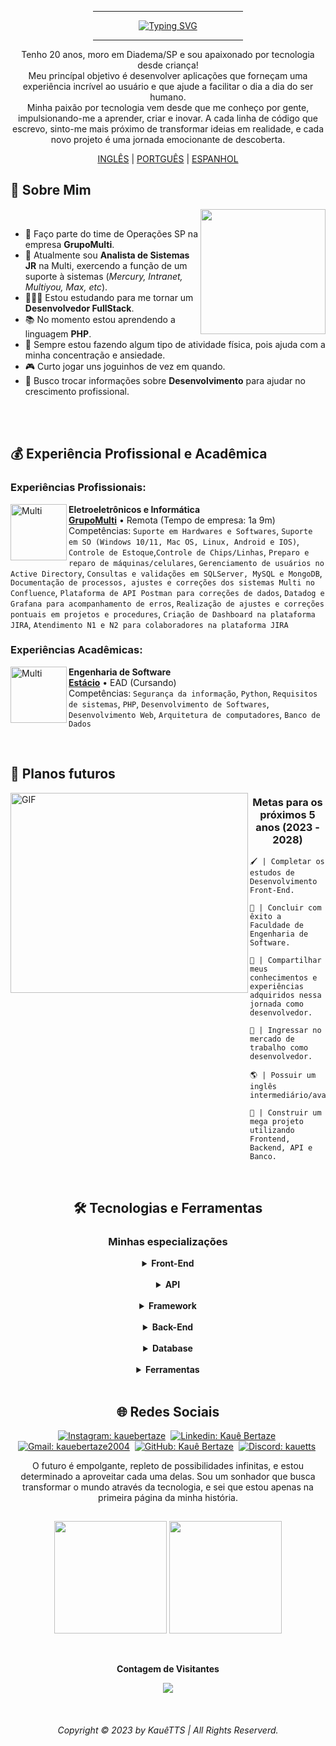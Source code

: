 <div align="center">

   <div>
      <hr width="240px" noshade="noshade" size="1">
      <a href="https://git.io/typing-svg"><img src="https://readme-typing-svg.demolab.com?font=Fira+Code&weight=600&size=24&pause=1000&color=F70000&center=true&vCenter=true&random=false&width=435&height=30&lines=Kau%C3%AA+Bertaze+de+Oliveira;Desenvolvedor+FullStack;Engenheiro+de+Software" alt="Typing SVG" /></a>
      <hr width="240px" noshade="noshade" size="1">
   </div>
   
   <p>
      Tenho 20 anos, moro em Diadema/SP e sou apaixonado por tecnologia desde criança!<br>
      Meu princípal objetivo é desenvolver aplicações que forneçam uma experiência incrível ao usuário e que ajude a facilitar o dia a dia do ser humano.<br>
      Minha paixão por tecnologia vem desde que me conheço por gente, impulsionando-me a aprender, criar e inovar. A cada linha de código que escrevo, sinto-me mais próximo de transformar ideias em realidade, e cada novo projeto é uma jornada emocionante de descoberta.
   </p>

   <a href="https://github.com/KaueTTS"><span>INGLÊS</span></a> |
   <a href="https://github.com/KaueTTS/KaueTTS/blob/main/README_PTBR.md"><span>PORTGUÊS</span></a> |
   <a href="https://github.com/KaueTTS/KaueTTS/blob/main/README_ES.md"><span>ESPANHOL</span></a>
</div>

<div>

   ## 📝 Sobre Mim 

   <img width="200px" align="right" src="https://media.tenor.com/TyhWL7gJwPgAAAAi/peppo-dance.gif">

   <br>

   - 📌 Faço parte do time de Operações SP na empresa **GrupoMulti**.
   - 🔌 Atualmente sou **Analista de Sistemas JR** na Multi, exercendo a função de um suporte à sistemas (*Mercury, Intranet, Multiyou, Max, etc*).
   - 👨🏻‍💻 Estou estudando para me tornar um **Desenvolvedor FullStack**.
   - 📚 No momento estou aprendendo a linguagem **PHP**.
   - 💪 Sempre estou fazendo algum tipo de atividade física, pois ajuda com a minha concentração e ansiedade.
   - 🎮 Curto jogar uns joguinhos de vez em quando.
   - 🤝 Busco trocar informações sobre **Desenvolvimento** para ajudar no crescimento profissional.

</div>

<br>
<br>

<div>

   ## 💰 Experiência Profissional e Acadêmica

   <h3>Experiências Profissionais:</h3>

   [<img align="left" width="90px" height="90px" alt="Multi" src="https://i.postimg.cc/NfhFgdDS/1659028914663.jpg"/>](https://www.multilaser.com.br/)
   **Eletroeletrônicos e Informática** \
   [**GrupoMulti**](https://www.multilaser.com.br/) • Remota (Tempo de empresa: 1a 9m) \
   Competências: `Suporte em Hardwares e Softwares`, `Suporte em SO (Windows 10/11, Mac OS, Linux, Android e IOS)`, `Controle de Estoque`,`Controle de Chips/Linhas`, `Preparo e reparo de máquinas/celulares`, `Gerenciamento de usuários no Active Directory`, `Consultas e validações em SQLServer, MySQL e MongoDB`, `Documentação de processos, ajustes e correções dos sistemas Multi no Confluence`, `Plataforma de API Postman para correções de dados`, `Datadog e Grafana para acompanhamento de erros`, `Realização de ajustes e correções pontuais em projetos e procedures`, `Criação de Dashboard na plataforma JIRA`, `Atendimento N1 e N2 para colaboradores na plataforma JIRA`

   <h3>Experiências Acadêmicas:</h3>

   [<img align="left" width="90px" height="90px" alt="Multi" src="https://i.postimg.cc/DZ4CsXCp/beb7593d7a55a49804b75a36a841c0b9.jpg"/>](https://estacio.br/)
   **Engenharia de Software** \
   [**Estácio**](https://estacio.br/) • EAD (Cursando) \
   Competências:  `Segurança da informação`, `Python`, `Requisitos de sistemas`, `PHP`, `Desenvolvimento de Softwares`, `Desenvolvimento Web`, `Arquitetura de computadores`, `Banco de Dados`

</div>

<br>

<div>

   ## 🎯 Planos futuros

   <img width="380px" height="320px" align="left" alt="GIF" src="https://media.tenor.com/I3RjM4xQO0kAAAAi/monitors-typing.gif">

   <h3 align="center">Metas para os próximos 5 anos (2023 - 2028)</h3>

   ```
   🖌️ | Completar os estudos de Desenvolvimento Front-End.

   🧠 | Concluir com êxito a Faculdade de Engenharia de Software.

   🌟 | Compartilhar meus conhecimentos e experiências adquiridos nessa jornada como desenvolvedor.

   📖 | Ingressar no mercado de trabalho como desenvolvedor.

   🌎 | Possuir um inglês intermediário/avançado.

   🤖 | Construir um mega projeto utilizando Frontend, Backend, API e Banco.
   ```

</div>

<br>

<div align="center">

   ## 🛠️ Tecnologias e Ferramentas</h2>

   <h3><b>Minhas especializações</b></h3>

   <details closed >
   <summary><b>Front-End</b></summary>
      <div width="40px">
         <img src="https://skillicons.dev/icons?i=html,css,javascript,markdown,scss" />
         <br>
         <img src="https://skillicons.dev/icons?i=react,vuejs" />
      </div>
   </details>

   <br>

   <details closed>
   <summary><b>API</b></summary>
      <div width="40px">
         <img src="https://skillicons.dev/icons?i=postman" />
      </div>
   </details>
   
   <br>

   <details closed>
   <summary><b>Framework</b></summary>
      <div width="40px">
         <img src="https://skillicons.dev/icons?i=electron,tailwindcss,laravel,materialui" />
      </div>
   </details>

   <br>

   <details closed>
   <summary><b>Back-End</b></summary>
      <div width="40px">
         <img src="https://skillicons.dev/icons?i=php,python,nodejs,ts" />
      </div>
   </details>

   <br>

   <details closed>
   <summary><b>Database</b></summary>
      <div width="40px">
         <img src="https://skillicons.dev/icons?i=mysql,mongodb" />
      </div>   
   </details>

   <br>

   <details closed>
   <summary><b>Ferramentas</b></summary>  
      <div width="40px">
         <img src="https://skillicons.dev/icons?i=vscode,git,github,vercel,codepen" />
         <br>
         <img src="https://skillicons.dev/icons?i=pycharm,visualstudio,gamemakerstudio,gitlab,grafana" />
      </div> 
   </details>

</div>

<br>

<div align="center" display="inline">

   ## 🌐 Redes Sociais

   [![Instagram: kauebertaze](https://img.shields.io/badge/instagram-E4405F?style=for-the-badge&logo=instagram&logoColor=white)](https://www.instagram.com/kauebertaze/)&nbsp;
   [![Linkedin: Kauê Bertaze](https://img.shields.io/badge/linkedin-0077B5?style=for-the-badge&logo=linkedin)](https://www.linkedin.com/in/kauebertaze/)&nbsp;
   [![Gmail: kauebertaze2004](https://img.shields.io/badge/gmail-D14836?style=for-the-badge&logo=gmail&logoColor=white)](mailto:kauebertaze2004@gmail.com)&nbsp;
   [![GitHub: Kauê Bertaze](https://img.shields.io/badge/github-181717?style=for-the-badge&logo=github&logoColor=white&link=kauebertaze)](https://github.com/KaueTTS)&nbsp;
   [![Discord: kauetts](https://img.shields.io/badge/Discord-7289DA?style=for-the-badge&logo=discord&logoColor=white)](https://discord.com/users/663580434101305345)&nbsp;

   <p>
      O futuro é empolgante, repleto de possibilidades infinitas, e estou determinado a aproveitar cada uma delas. Sou um sonhador que busca transformar o mundo através da tecnologia, e sei que estou apenas na primeira página da minha história.
   </p>

</div>

##

<div>
   <p align="center">
      <img height="180em" src="https://github-readme-stats.vercel.app/api?username=KaueTTS&show_icons=true&theme=tokyonight"/>
      <img height="180em" src="https://github-readme-stats.vercel.app/api/top-langs/?username=KaueTTS&layout=compact&theme=tokyonight"/>
   </p>

   <div align="center">
      <br><p align="center"><b>Contagem de Visitantes</b></p>  
         <p align="center"><img align="center" src="https://profile-counter.glitch.me/{KaueTTS}/count.svg"/></p>
      <br>
   </div>

   <h6 align="center">Copyright © 2023 by KauêTTS | All Rights Reserverd.</h6>
</div>